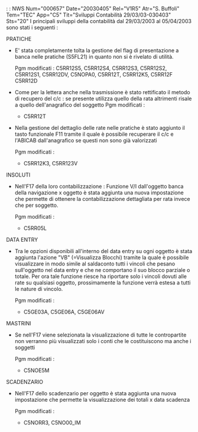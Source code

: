  :  : NWS Num="000657" Date="20030405" Rel="V1R5" Atr="S. Buffoli" Tem="TEC" App="C5" Tit="Sviluppi Contabilità 29/03/03-030403" Sts="20"
I principali sviluppi della contabilità dal 29/03/2003 al 05/04/2003 sono stati i seguenti : 

PRATICHE

- E' stata completamente tolta la gestione del flag di presentazione a banca nelle pratiche (S5FL21)
in quanto non si è rivelato di utilità.

  Pgm modificati : 
    C5RR12S5, C5RR12S4, C5RR12S3, C5RR12S2, C5RR12S1, C5RR12DV, C5NOPA0, C5RR12T, C5RR12K5, C5RR12F
    C5RR12D

- Come per la lettera anche nella trasmissione è stato rettificato il metodo di recupero del c/c : 
  se presente utilizza quello della rata altrimenti risale a quello dell'anagrafico del soggetto 
  Pgm modificati : 
  * C5RR12T

- Nella gestione del dettaglio delle rate nelle pratiche è stato aggiunto il tasto funzionale F11
  tramite il quale è possibile recuperare il c/c e l'ABICAB dall'anagrafico se questi non sono già
  valorizzati

  Pgm modificati : 
  * C5RR12K3, C5RR123V

INSOLUTI

- Nell'F17 della loro contabilizzazione :  Funzione V/I dall'oggetto banca della navigazione x oggetto
è stata aggiunta una nuova impostazione che permette di ottenere la contabilizzazione dettagliata per rata invece che per soggetto.

  Pgm modificati : 
  * C5RR05L

DATA ENTRY

- Tra le opzioni disponibili all'interno del data entry su ogni oggetto è stata aggiunta l'azione
  "VB" (=Visualizza Blocchi) tramite la quale è possibile visualizzare in modo simile al saldaconto
  tutti i vincoli che pesano sull'oggetto nel data entry e che ne comportano il suo blocco parziale
  o totale. Per ora tale funzione riesce ha riportare solo i vincoli dovuti alle rate su qualsiasi
  oggetto, prossimamente la funzione verrà estesa a tutti le nature di vincolo.

  Pgm modificati : 
  * C5GE03A, C5GE06A, C5GE06AV

MASTRINI

- Se nell'F17 viene selezionata la visualizzazione di tutte le contropartite non verranno più
  visualizzati solo i conti che le costituiscono ma anche i soggetti

  Pgm modificati : 
  * C5NOE5M

SCADENZARIO

- Nell'F17 dello scadenzario per oggetto è stata aggiunta una nuova impostazione che permette la
  visualizzazione dei totali x data scadenza

  Pgm modificati : 
  * C5NORR3, C5NO00_IM
